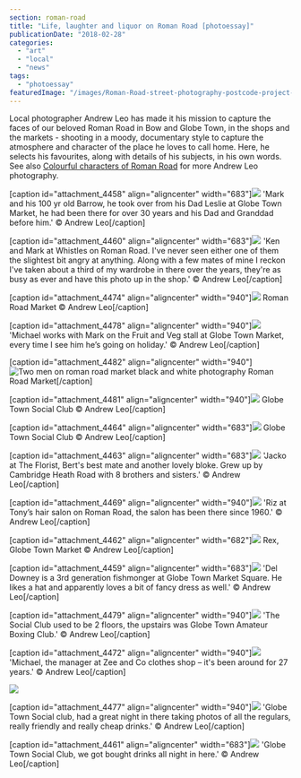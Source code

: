 ```yaml
---
section: roman-road
title: "Life, laughter and liquor on Roman Road [photoessay]"
publicationDate: "2018-02-28"
categories: 
  - "art"
  - "local"
  - "news"
tags: 
  - "photoessay"
featuredImage: "/images/Roman-Road-street-photography-postcode-project-andrew-leo-09.jpg"
---
```


Local photographer Andrew Leo has made it his mission to capture the faces of our beloved Roman Road in Bow and Globe Town, in the shops and the markets - shooting in a moody, documentary style to capture the atmosphere and character of the place he loves to call home. Here, he selects his favourites, along with details of his subjects, in his own words. See also [Colourful characters of Roman Road](https://romanroadlondon.com/colourful-characters-roman-road-photography-andrew-leo/) for more Andrew Leo photography.

\[caption id="attachment\_4458" align="aligncenter" width="683"\]![](/images/Roman-Road-street-photography-postcode-project-andrew-leo-27-683x1024.jpg) 'Mark and his 100 yr old Barrow, he took over from his Dad Leslie at Globe Town Market, he had been there for over 30 years and his Dad and Granddad before him.' © Andrew Leo\[/caption\]

\[caption id="attachment\_4460" align="aligncenter" width="683"\]![](/images/Roman-Road-street-photography-postcode-project-andrew-leo-29-683x1024.jpg) 'Ken and Mark at Whistles on Roman Road. I've never seen either one of them the slightest bit angry at anything. Along with a few mates of mine I reckon I've taken about a third of my wardrobe in there over the years, they're as busy as ever and have this photo up in the shop.' © Andrew Leo\[/caption\]

\[caption id="attachment\_4474" align="aligncenter" width="940"\]![](/images/Roman-Road-street-photography-postcode-project-andrew-leo-12-1024x683.jpg) Roman Road Market © Andrew Leo\[/caption\]

\[caption id="attachment\_4478" align="aligncenter" width="940"\]![](/images/Roman-Road-street-photography-postcode-project-andrew-leo-16-1024x683.jpg) 'Michael works with Mark on the Fruit and Veg stall at Globe Town Market, every time I see him he’s going on holiday.' © Andrew Leo\[/caption\]

\[caption id="attachment\_4482" align="aligncenter" width="940"\]![Two men on roman road market black and white photography](/images/Roman-Road-street-photography-postcode-project-andrew-leo-13-1024x683.jpg) Roman Road Market\[/caption\]

\[caption id="attachment\_4481" align="aligncenter" width="940"\]![](/images/Roman-Road-street-photography-postcode-project-andrew-leo-11-1024x683.jpg) Globe Town Social Club © Andrew Leo\[/caption\]

\[caption id="attachment\_4464" align="aligncenter" width="683"\]![](/images/Roman-Road-street-photography-postcode-project-andrew-leo-32-683x1024.jpg) Globe Town Social Club © Andrew Leo\[/caption\]

\[caption id="attachment\_4463" align="aligncenter" width="683"\]![](/images/Roman-Road-street-photography-postcode-project-andrew-leo-30-683x1024.jpg) 'Jacko at The Florist, Bert's best mate and another lovely bloke. Grew up by Cambridge Heath Road with 8 brothers and sisters.' © Andrew Leo\[/caption\]

\[caption id="attachment\_4469" align="aligncenter" width="940"\]![](/images/Roman-Road-street-photography-postcode-project-andrew-leo-03-1024x683.jpg) 'Riz at Tony’s hair salon on Roman Road, the salon has been there since 1960.' © Andrew Leo\[/caption\]

\[caption id="attachment\_4462" align="aligncenter" width="682"\]![](/images/Roman-Road-street-photography-postcode-project-andrew-leo-35-682x1024.jpg) Rex, Globe Town Market © Andrew Leo\[/caption\]

\[caption id="attachment\_4459" align="aligncenter" width="683"\]![](/images/Roman-Road-street-photography-postcode-project-andrew-leo-22-683x1024.jpg) 'Del Downey is a 3rd generation fishmonger at Globe Town Market Square. He likes a hat and apparently loves a bit of fancy dress as well.' © Andrew Leo\[/caption\]

\[caption id="attachment\_4479" align="aligncenter" width="940"\]![](/images/Roman-Road-street-photography-postcode-project-andrew-leo-10-1024x683.jpg) 'The Social Club used to be 2 floors, the upstairs was Globe Town Amateur Boxing Club.' © Andrew Leo\[/caption\]

\[caption id="attachment\_4472" align="aligncenter" width="940"\]![](/images/Roman-Road-street-photography-postcode-project-andrew-leo-05-1024x683.jpg) 'Michael, the manager at Zee and Co clothes shop – it's been around for 27 years.' © Andrew Leo\[/caption\]

![](/images/Roman-Road-street-photography-postcode-project-andrew-leo-24-683x1024.jpg)

\[caption id="attachment\_4477" align="aligncenter" width="940"\]![](/images/Roman-Road-street-photography-postcode-project-andrew-leo-09-1024x683.jpg) 'Globe Town Social club, had a great night in there taking photos of all the regulars, really friendly and really cheap drinks.' © Andrew Leo\[/caption\]

\[caption id="attachment\_4461" align="aligncenter" width="683"\]![](/images/Roman-Road-street-photography-postcode-project-andrew-leo-33-683x1024.jpg) 'Globe Town Social Club, we got bought drinks all night in here.' © Andrew Leo\[/caption\]


